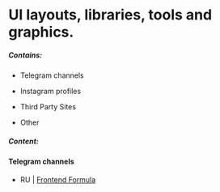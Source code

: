 # UI layouts, libraries, tools and graphics.

##### Contains:

 - Telegram channels

 - Instagram profiles

 - Third Party Sites

 - Other

##### Content:
 
 #### Telegram channels

 - RU | [Frontend Formula](https://t.me/frontend_formula)